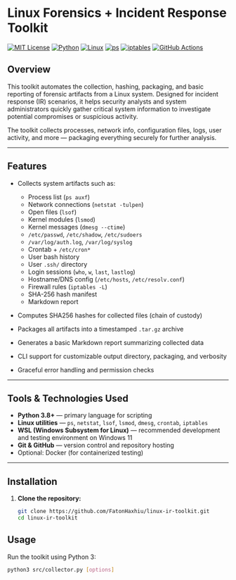 # Linux Forensics + Incident Response Toolkit

[![MIT License](https://img.shields.io/badge/License-MIT-yellow.svg)](LICENSE) 
[![Python](https://img.shields.io/badge/Python-3.8%2B-blue)](https://www.python.org/) 
[![Linux](https://img.shields.io/badge/Linux-Ubuntu-orange)](https://ubuntu.com/) 
[![ps](https://img.shields.io/badge/ps-procps-green)](https://gitlab.com/procps-ng/procps) 
[![iptables](https://img.shields.io/badge/iptables-GPL-red)](https://netfilter.org/projects/iptables/index.html) 
[![GitHub Actions](https://github.com/FatonHaxhiu/linux-ir-toolkit/actions/workflows/ci.yml/badge.svg)](https://github.com/FatonHaxhiu/linux-ir-toolkit/actions/workflows/ci.yml)




## Overview

This toolkit automates the collection, hashing, packaging, and basic reporting of forensic artifacts from a Linux system. Designed for incident response (IR) scenarios, it helps security analysts and system administrators quickly gather critical system information to investigate potential compromises or suspicious activity.

The toolkit collects processes, network info, configuration files, logs, user activity, and more — packaging everything securely for further analysis.

---

## Features

- Collects system artifacts such as:
  - Process list (`ps auxf`)
  - Network connections (`netstat -tulpen`)
  - Open files (`lsof`)
  - Kernel modules (`lsmod`)
  - Kernel messages (`dmesg --ctime`)
  - `/etc/passwd`, `/etc/shadow`, `/etc/sudoers`
  - `/var/log/auth.log`, `/var/log/syslog`
  - Crontab + `/etc/cron*`
  - User bash history
  - User `.ssh/` directory
  - Login sessions (`who`, `w`, `last`, `lastlog`)
  - Hostname/DNS config (`/etc/hosts`, `/etc/resolv.conf`)
  - Firewall rules (`iptables -L`)
  - SHA-256 hash manifest
  - Markdown report

- Computes SHA256 hashes for collected files (chain of custody)

- Packages all artifacts into a timestamped `.tar.gz` archive

- Generates a basic Markdown report summarizing collected data

- CLI support for customizable output directory, packaging, and verbosity

- Graceful error handling and permission checks

---

## Tools & Technologies Used

- **Python 3.8+** — primary language for scripting  
- **Linux utilities** — `ps`, `netstat`, `lsof`, `lsmod`, `dmesg`, `crontab`, `iptables`  
- **WSL (Windows Subsystem for Linux)** — recommended development and testing environment on Windows 11  
- **Git & GitHub** — version control and repository hosting  
- Optional: Docker (for containerized testing)

---

## Installation

1. **Clone the repository:**

   ```bash
   git clone https://github.com/FatonHaxhiu/linux-ir-toolkit.git
   cd linux-ir-toolkit

## Usage

Run the toolkit using Python 3:

```bash
python3 src/collector.py [options]
